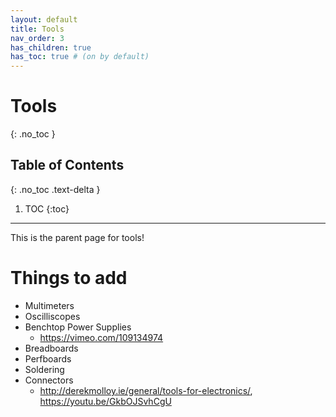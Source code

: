 ```yaml
---
layout: default
title: Tools
nav_order: 3
has_children: true
has_toc: true # (on by default)
---
```

# Tools
{: .no_toc }

## Table of Contents
{: .no_toc .text-delta }

1. TOC
{:toc}
---
This is the parent page for tools!

# Things to add
- Multimeters
- Oscilliscopes
- Benchtop Power Supplies
  - https://vimeo.com/109134974
- Breadboards
- Perfboards
- Soldering
- Connectors
  - http://derekmolloy.ie/general/tools-for-electronics/, https://youtu.be/GkbOJSvhCgU 